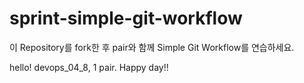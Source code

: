# sprint-simple-git-workflow

이 Repository를 fork한 후 pair와 함께 Simple Git Workflow를 연습하세요.

hello! devops_04_8, 1 pair. Happy day!!


